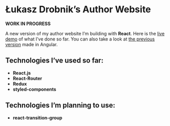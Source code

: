# Łukasz Drobnik’s Author Website

**WORK IN PROGRESS**

A new version of my author website I’m building with **React**. Here is the [live demo](https://drobnik-writing-new.netlify.com/) of what I’ve done so far. You can also take a look at  [the previous version](https://github.com/ldrobnik/drobnik.co) made in Angular.

## Technologies I’ve used so far:

* **React.js**
* **React-Router**
* **Redux**
* **styled-components**

## Technologies I’m planning to use:
* **react-transition-group**